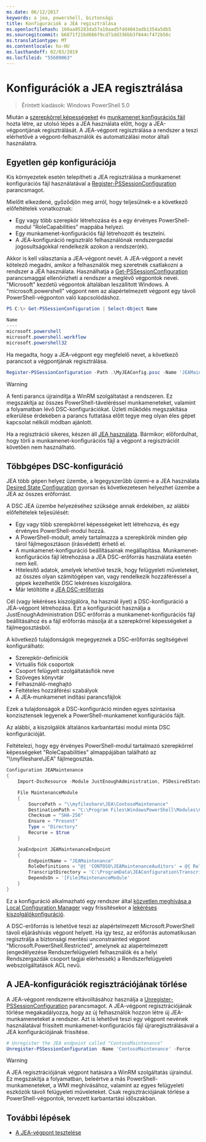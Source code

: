 ```yaml
---
ms.date: 06/12/2017
keywords: a jea, powershell, biztonsági
title: Konfigurációk a JEA regisztrálása
ms.openlocfilehash: 160aa95283da57a10aad5fdd4043adb1354a5db5
ms.sourcegitcommit: b6871f21bd666f9cd71dd336bb3f844cf472b56c
ms.translationtype: MT
ms.contentlocale: hu-HU
ms.lasthandoff: 02/03/2019
ms.locfileid: "55689063"
---
```

# <a name="registering-jea-configurations"></a>Konfigurációk a JEA regisztrálása

> Érintett kiadások: Windows PowerShell 5.0

Miután a [szerepkörrel képességeket](role-capabilities.md) és [munkamenet konfigurációs fájl](session-configurations.md) hozta létre, az utolsó lépés a JEA használata előtt, hogy a JEA-végpontjának regisztrálását.
A JEA-végpont regisztrálása a rendszer a teszi elérhetővé a végpont-felhasználók és automatizálási motor általi használatra.

## <a name="single-machine-configuration"></a>Egyetlen gép konfigurációja

Kis környezetek esetén telepítheti a JEA regisztrálása a munkamenet konfigurációs fájl használatával a [Register-PSSessionConfiguration](https://msdn.microsoft.com/powershell/reference/5.1/microsoft.powershell.core/register-pssessionconfiguration) parancsmagot.

Mielőtt elkezdené, győződjön meg arról, hogy teljesülnek-e a következő előfeltételek vonatkoznak:
- Egy vagy több szerepkör létrehozása és a egy érvényes PowerShell-modul "RoleCapabilities" mappába helyezi.
- Egy munkamenet-konfigurációs fájl létrehozott és tesztelni.
- A JEA-konfiguráció regisztráló felhasználónak rendszergazdai jogosultságokkal rendelkezik azokon a rendszer(ek).

Akkor is kell választania a JEA-végpont nevét.
A JEA-végpont a nevét kötelező megadni, amikor a felhasználók meg szeretnék csatlakozni a rendszer a JEA használata.
Használhatja a [Get-PSSessionConfiguration](https://msdn.microsoft.com/powershell/reference/5.1/microsoft.powershell.core/get-pssessionconfiguration) parancsmaggal ellenőrizheti a rendszer a meglévő végpontok nevei.
"Microsoft" kezdetű végpontok általában leszállított Windows.
A "microsoft.powershell" végpont nem az alapértelmezett végpont egy távoli PowerShell-végponton való kapcsolódáshoz.

```powershell
PS C:\> Get-PSSessionConfiguration | Select-Object Name

Name
----
microsoft.powershell
microsoft.powershell.workflow
microsoft.powershell32
```

Ha megadta, hogy a JEA-végpont egy megfelelő nevet, a következő parancsot a végpontjának regisztrálása.

```powershell
Register-PSSessionConfiguration -Path .\MyJEAConfig.pssc -Name 'JEAMaintenance' -Force
```

> [!WARNING]
> A fenti parancs újraindítja a WinRM szolgáltatást a rendszeren.
> Ez megszakítja az összes PowerShell-táveléréssel munkameneteket, valamint a folyamatban lévő DSC-konfigurációkat.
> Üzleti működés megszakítása elkerülése érdekében a parancs futtatása előtt tegye meg olyan éles gépet kapcsolat nélküli módban ajánlott.

Ha a regisztráció sikeres, készen áll [JEA használata](using-jea.md).
Bármikor; előfordulhat, hogy törli a munkamenet-konfigurációs fájl a végpont a regisztrációt követően nem használható.

## <a name="multi-machine-configuration-with-dsc"></a>Többgépes DSC-konfiguráció

JEA több gépen helyez üzembe, a legegyszerűbb üzemi-e a JEA használata [Desired State Configuration](https://msdn.microsoft.com/powershell/dsc/overview) gyorsan és következetesen helyezhet üzembe a JEA az összes erőforrást.

A DSC JEA üzembe helyezéséhez szüksége annak érdekében, az alábbi előfeltételek teljesülését:
- Egy vagy több szerepkörrel képességeket lett létrehozva, és egy érvényes PowerShell-modul hozzá.
- A PowerShell-modult, amely tartalmazza a szerepkörök minden gép tárol fájlmegosztáson (írásvédett) érhető el.
- A munkamenet-konfiguráció beállításainak megállapítása. Munkamenet-konfigurációs fájl létrehozása a JEA DSC-erőforrás használata esetén nem kell.
- Hitelesítő adatok, amelyek lehetővé teszik, hogy felügyeleti műveleteket, az összes olyan számítógépen van, vagy rendelkezik hozzáféréssel a gépek kezelhetők DSC lekéréses kiszolgálóra.
- Már letöltötte a [JEA DSC-erőforrás](https://github.com/PowerShell/JEA/tree/master/DSC%20Resource)

Cél (vagy lekéréses kiszolgálóra, ha használ ilyet) a DSC-konfiguráció a JEA-végpont létrehozása.
Ezt a konfigurációt használja a JustEnoughAdministration DSC erőforrás a munkamenet-konfigurációs fájl beállításához és a fájl erőforrás másolja át a szerepkörrel képességeket a fájlmegosztásból.

A következő tulajdonságok megegyeznek a DSC-erőforrás segítségével konfigurálható:
- Szerepkör-definíciók
- Virtuális fiók csoportok
- Csoport felügyelt szolgáltatásfiók neve
- Szöveges könyvtár
- Felhasználó-meghajtó
- Feltételes hozzáférési szabályok
- A JEA-munkamenet indítási parancsfájlok

Ezek a tulajdonságok a DSC-konfiguráció minden egyes szintaxisa konzisztensek legyenek a PowerShell-munkamenet konfigurációs fájlt.

Az alábbi, a kiszolgálók általános karbantartási modul minta DSC konfigurációját.

Feltételezi, hogy egy érvényes PowerShell-modul tartalmazó szerepkörrel képességeket "RoleCapabilities" almappájában található az "\\\\myfileshare\\JEA" fájlmegosztás.


```powershell
Configuration JEAMaintenance
{
    Import-DscResource -Module JustEnoughAdministration, PSDesiredStateConfiguration

    File MaintenanceModule
    {
        SourcePath = "\\myfileshare\JEA\ContosoMaintenance"
        DestinationPath = "C:\Program Files\WindowsPowerShell\Modules\ContosoMaintenance"
        Checksum = "SHA-256"
        Ensure = "Present"
        Type = "Directory"
        Recurse = $true
    }

    JeaEndpoint JEAMaintenanceEndpoint
    {
        EndpointName = "JEAMaintenance"
        RoleDefinitions = "@{ 'CONTOSO\JEAMaintenanceAuditors' = @{ RoleCapabilities = 'GeneralServerMaintenance-Audit' }; 'CONTOSO\JEAMaintenanceAdmins' = @{ RoleCapabilities = 'GeneralServerMaintenance-Audit', 'GeneralServerMaintenance-Admin' } }"
        TranscriptDirectory = 'C:\ProgramData\JEAConfiguration\Transcripts'
        DependsOn = '[File]MaintenanceModule'
    }
}
```

Ez a konfiguráció alkalmazható egy rendszer által [közvetlen meghívása a Local Configuration Manager](https://msdn.microsoft.com/powershell/dsc/metaconfig) vagy frissítésekor a [lekéréses kiszolgálókonfiguráció](https://msdn.microsoft.com/powershell/dsc/pullserver).

A DSC-erőforrás is lehetővé teszi az alapértelmezett Microsoft.PowerShell távoli eljáráshívás végpont helyett.
Ha így tesz, az erőforrás automatikusan regisztrálja a biztonsági mentési unconstrainted végpont "Microsoft.PowerShell.Restricted", amelynek az alapértelmezett (engedélyezése Rendszerfelügyeleti felhasználók és a helyi Rendszergazdák csoport tagjai elérhessék) a Rendszerfelügyeleti webszolgáltatások ACL nevű.

## <a name="unregistering-jea-configurations"></a>A JEA-konfigurációk regisztrációjának törlése

A JEA-végpont rendszerre eltávolításához használja a [Unregister-PSSessionConfiguration](https://msdn.microsoft.com/powershell/reference/5.1/microsoft.powershell.core/Unregister-PSSessionConfiguration) parancsmagot.
A JEA-végpont regisztrációjának törlése megakadályozza, hogy az új felhasználók hozzon létre új JEA-munkameneteket a rendszer.
Azt is lehetővé teszi egy végpont nevének használatával frissített munkamenet-konfigurációs fájl újraregisztrálásával a JEA konfigurációjának frissítése.

```powershell
# Unregister the JEA endpoint called "ContosoMaintenance"
Unregister-PSSessionConfiguration -Name 'ContosoMaintenance' -Force
```

> [!WARNING]
> A JEA regisztrációjának végpont hatására a WinRM szolgáltatás újraindul.
> Ez megszakítja a folyamatban, beleértve a más PowerShell-munkameneteket, a WMI meghívásához, valamint az egyes felügyeleti eszközök távoli felügyeleti műveleteket.
> Csak regisztrációjának törlése a PowerShell-végpontok, tervezett karbantartási időszakban.

## <a name="next-steps"></a>További lépések

- [A JEA-végpont tesztelése](using-jea.md)
